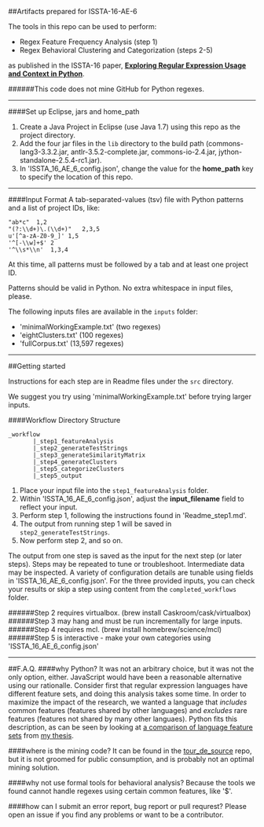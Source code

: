 ##Artifacts prepared for ISSTA-16-AE-6

The tools in this repo can be used to perform:

- Regex Feature Frequency Analysis (step 1)
- Regex Behavioral Clustering and Categorization (steps 2-5)


as published in the ISSTA-16 paper, [**Exploring Regular Expression Usage and Context in Python**](https://github.com/softwarekitty/ISSTA-16-AE-6Artifacts/blob/master/pdf/comingSoon.pdf).

######This code does not mine GitHub for Python regexes.

-----

####Set up Eclipse, jars and home_path


1. Create a Java Project in Eclipse (use Java 1.7) using this repo as the project directory.
2. Add the four jar files in the `lib` directory to the build path (commons-lang3-3.3.2.jar, antlr-3.5.2-complete.jar, commons-io-2.4.jar, jython-standalone-2.5.4-rc1.jar).
3. In 'ISSTA_16_AE_6_config.json', change the value for the **home_path** key to specify the location of this repo.

___

####Input Format
A tab-separated-values (tsv) file with Python patterns and a list of project IDs, like:

```
"ab*c"  1,2
"(?:\\d+)\.(\\d+)"   2,3,5
u'[^a-zA-Z0-9_]' 1,5
'^[-\\w]+$' 2
'^\\s*\\n'  1,3,4
```

At this time, all patterns must be followed by a tab and at least one project ID.

Patterns should be valid in Python.  No extra whitespace in input files, please.

The following inputs files are available in the `inputs` folder:

- 'minimalWorkingExample.txt' (two regexes)
- 'eightClusters.txt' (100 regexes)
- 'fullCorpus.txt' (13,597 regexes)

-----

##Getting started

Instructions for each step are in Readme files under the `src` directory.

We suggest you try using 'minimalWorkingExample.txt' before trying larger inputs.

####Workflow Directory Structure

```
_workflow
       |_step1_featureAnalysis
       |_step2_generateTestStrings
       |_step3_generateSimilarityMatrix
       |_step4_generateClusters
       |_step5_categorizeClusters
       |_step5_output
```
1. Place your input file into the `step1_featureAnalysis` folder.
2. Within 'ISSTA_16_AE_6_config.json', adjust the **input_filename** field to reflect your input.
3. Perform step 1, following the instructions found in 'Readme_step1.md'.
4. The output from running step 1 will be saved in `step2_generateTestStrings`.
5. Now perform step 2, and so on.

The output from one step is saved as the input for the next step (or later steps).
Steps may be repeated to tune or troubleshoot.  Intermediate data may be inspected.
A variety of configuration details are tunable using fields in 'ISSTA_16_AE_6_config.json'.
For the three provided inputs, you can check your results or skip a step using content from the `completed_workflows` folder.

######Step 2 requires virtualbox. (brew install Caskroom/cask/virtualbox)
######Step 3 may hang and must be run incrementally for large inputs.
######Step 4 requires mcl. (brew install homebrew/science/mcl)
######Step 5 is interactive - make your own categories using 'ISSTA_16_AE_6_config.json'

_____


##F.A.Q.
####why Python?
It was not an arbitrary choice, but it was not the only option, either.  JavaScript would have been a reasonable alternative using our rationalle.  Consider first that regular expression languages have different feature sets, and doing this analysis takes some time.  In order to maximize the impact of the research, we wanted a language that *includes* common features (features shared by other languages) and *excludes* rare features (features not shared by many other languaes).  Python fits this description, as can be seen by looking at [a comparison of language feature sets](https://github.com/softwarekitty/ISSTA-16-AE-6Artifacts/pdf/blob/master/languageTables.pdf) from [my thesis](https://github.com/softwarekitty/ISSTA-16-AE-6Artifacts/pdf/blob/master/thesis.pdf).

####where is the mining code?
It can be found in the [tour_de_source](https://github.com/softwarekitty/tour_de_source) repo, but it is not groomed for public consumption, and is probably not an optimal mining solution.

####why not use formal tools for behavioral analysis?
Because the tools we found cannot handle regexes using certain common features, like '$'.

####how can I submit an error report, bug report or pull requrest?
Please open an issue if you find any problems or want to be a contributor.



